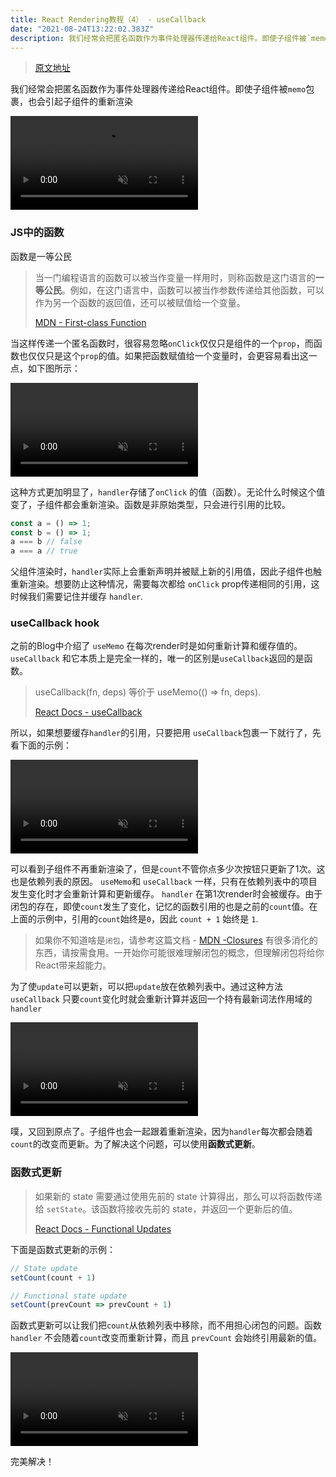 ```yaml
---
title: React Rendering教程（4） - useCallback
date: "2021-08-24T13:22:02.383Z"
description: 我们经常会把匿名函数作为事件处理器传递给React组件。即使子组件被`memo`包裹，也会引起子组件的重新渲染
---
```


> [原文地址](https://alexsidorenko.com/blog/react-render-usecallback/)

我们经常会把匿名函数作为事件处理器传递给React组件。即使子组件被`memo`包裹，也会引起子组件的重新渲染

<video style="aspect-ratio: 1360/665" autoplay="" loop="" muted="" playsinline="" src="https://alexsidorenko.com/a74a21ec4b3136079f1597f02301f898/initial.mp4"></video>

### JS中的函数

函数是一等公民

> 当一门编程语言的函数可以被当作变量一样用时，则称函数是这门语言的**一等公民**。例如，在这门语言中，函数可以被当作参数传递给其他函数，可以作为另一个函数的返回值，还可以被赋值给一个变量。
>
> [MDN - First-class Function](https://developer.mozilla.org/zh-CN/docs/Glossary/First-class_Function)

当这样传递一个匿名函数时，很容易忽略`onClick`仅仅只是组件的一个`prop`，而函数也仅仅只是这个`prop`的值。如果把函数赋值给一个变量时，会更容易看出这一点，如下图所示：

<video style="aspect-ratio: 1360/776" autoplay="" loop="" muted="" playsinline="" src="https://alexsidorenko.com/22835a82687aab5f649e792f80720ac4/declare-function.mp4"></video>

这种方式更加明显了，`handler`存储了`onClick` 的值（函数）。无论什么时候这个值变了，子组件都会重新渲染。函数是非原始类型，只会进行引用的比较。

```javascript
const a = () => 1;
const b = () => 1;
a === b // false
a === a // true
```

父组件渲染时，`handler`实际上会重新声明并被赋上新的引用值，因此子组件也触重新渲染。想要防止这种情况，需要每次都给 `onClick` prop传递相同的引用，这时候我们需要记住并缓存 `handler`.



### useCallback hook

之前的Blog中介绍了 `useMemo` 在每次render时是如何重新计算和缓存值的。 `useCallback` 和它本质上是完全一样的，唯一的区别是`useCallback`返回的是函数。

> useCallback(fn, deps) 等价于 useMemo(() => fn, deps).
>
> [React Docs - useCallback](https://zh-hans.reactjs.org/docs/hooks-reference.html#usecallback)

所以，如果想要缓存`handler`的引用，只要把用 `useCallback`包裹一下就行了，先看下面的示例：

<video style="aspect-ratio: 1360/778" autoplay="" loop="" muted="" playsinline="" src="https://alexsidorenko.com/3b1f1e02cc97c253db02a9169b9e9c38/empty-dependencies.mp4"></video>

可以看到子组件不再重新渲染了，但是`count`不管你点多少次按钮只更新了1次。这也是依赖列表的原因。  `useMemo`和 `useCallback` 一样，只有在依赖列表中的项目发生变化时才会重新计算和更新缓存。 `handler` 在第1次render时会被缓存。由于闭包的存在，即使`count`发生了变化，记忆的函数引用的也是之前的`count`值。在上面的示例中，引用的`count`始终是`0`，因此 `count + 1` 始终是 `1`.

> 如果你不知道啥是`闭包`，请参考这篇文档 - [MDN -Closures](https://developer.mozilla.org/en-US/docs/Web/JavaScript/Closures) 有很多消化的东西，请按需食用。一开始你可能很难理解闭包的概念，但理解闭包将给你React带来超能力。

为了使`update`可以更新，可以把`update`放在依赖列表中。通过这种方法 `useCallback` 只要`count`变化时就会重新计算并返回一个持有最新词法作用域的 `handler` 

<video style="aspect-ratio: 1360/778" autoplay="" loop="" muted="" playsinline="" src="https://alexsidorenko.com/cfc69f54ded494e3a7753bd21946fa3d/count-dependency.mp4"></video>

噗，又回到原点了。子组件也会一起跟着重新渲染，因为`handler`每次都会随着`count`的改变而更新。为了解决这个问题，可以使用**函数式更新**。

### 函数式更新

> 如果新的 state 需要通过使用先前的 state 计算得出，那么可以将函数传递给 `setState`。该函数将接收先前的 state，并返回一个更新后的值。
>
> [React Docs - Functional Updates](https://zh-hans.reactjs.org/docs/hooks-reference.html#functional-updates)

下面是函数式更新的示例：

```javascript
// State update
setCount(count + 1)

// Functional state update
setCount(prevCount => prevCount + 1)
```

函数式更新可以让我们把`count`从依赖列表中移除，而不用担心闭包的问题。函数 `handler` 不会随着`count`改变而重新计算，而且 `prevCount` 会始终引用最新的值。

<video style="aspect-ratio: 1360/837" autoplay="" loop="" muted="" playsinline="" src="https://alexsidorenko.com/9401a1fb31656179d6294bf4ad068c2c/functional-update.mp4"></video>

完美解决！